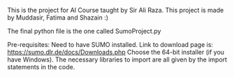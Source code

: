 This is the project for AI Course taught by Sir Ali Raza. 
This project is made by Muddasir, Fatima and Shazain :)

The final python file is the one called SumoProject.py

Pre-requisites:
Need to have SUMO installed. Link to download page is: https://sumo.dlr.de/docs/Downloads.php
Choose the 64-bit installer (if you have Windows).
The necessary libraries to import are all given by the import statements in the code.

